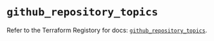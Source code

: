 # `github_repository_topics`

Refer to the Terraform Registory for docs: [`github_repository_topics`](https://registry.terraform.io/providers/integrations/github/5.38.0/docs/resources/repository_topics).
